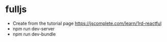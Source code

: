 # fulljs
- Create from the tutorial page https://jscomplete.com/learn/1rd-reactful
- npm run dev-server
- npm run dev-bundle
